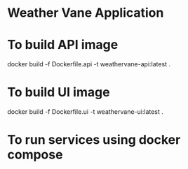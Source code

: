 # Weather Vane Application

# To build API image

docker build -f Dockerfile.api -t weathervane-api:latest .

# To build UI image

docker build -f Dockerfile.ui -t weathervane-ui:latest .

# To run services using docker compose


